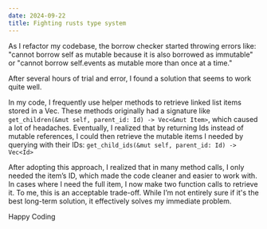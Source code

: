 ```yaml
---
date: 2024-09-22
title: Fighting rusts type system
---
```


As I refactor my codebase, the borrow checker started throwing errors like: "cannot borrow self as mutable because it is also borrowed as immutable" or "cannot borrow self.events as mutable more than once at a time."

After several hours of trial and error, I found a solution that seems to work quite well.

In my code, I frequently use helper methods to retrieve linked list items stored in a Vec. These methods originally had a signature like `get_children(&mut self, parent_id: Id) -> Vec<&mut Item>`, which caused a lot of headaches. Eventually, I realized that by returning Ids instead of mutable references, I could then retrieve the mutable items I needed by querying with their IDs: `get_child_ids(&mut self, parent_id: Id) -> Vec<Id>`

After adopting this approach, I realized that in many method calls, I only needed the item’s ID, which made the code cleaner and easier to work with. In cases where I need the full item, I now make two function calls to retrieve it. To me, this is an acceptable trade-off. While I’m not entirely sure if it's the best long-term solution, it effectively solves my immediate problem.

Happy Coding
